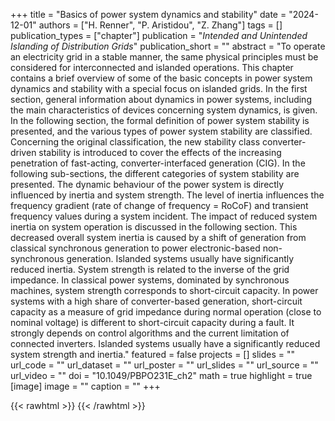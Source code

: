 +++
title = "Basics of power system dynamics and stability"
date = "2024-12-01"
authors = ["H. Renner", "P. Aristidou", "Z. Zhang"]
tags = []
publication_types = ["chapter"]
publication = "_Intended and Unintended Islanding of Distribution Grids_"
publication_short = ""
abstract = "To operate an electricity grid in a stable manner, the same physical principles must be considered for interconnected and islanded operations. This chapter contains a brief overview of some of the basic concepts in power system dynamics and stability with a special focus on islanded grids. In the first section, general information about dynamics in power systems, including the main characteristics of devices concerning system dynamics, is given. In the following section, the formal definition of power system stability is presented, and the various types of power system stability are classified. Concerning the original classification, the new stability class converter-driven stability is introduced to cover the effects of the increasing penetration of fast-acting, converter-interfaced generation (CIG). In the following sub-sections, the different categories of system stability are presented. The dynamic behaviour of the power system is directly influenced by inertia and system strength. The level of inertia influences the frequency gradient (rate of change of frequency = RoCoF) and transient frequency values during a system incident. The impact of reduced system inertia on system operation is discussed in the following section. This decreased overall system inertia is caused by a shift of generation from classical synchronous generation to power electronic-based non-synchronous generation. Islanded systems usually have significantly reduced inertia. System strength is related to the inverse of the grid impedance. In classical power systems, dominated by synchronous machines, system strength corresponds to short-circuit capacity. In power systems with a high share of converter-based generation, short-circuit capacity as a measure of grid impedance during normal operation (close to nominal voltage) is different to short-circuit capacity during a fault. It strongly depends on control algorithms and the current limitation of connected inverters. Islanded systems usually have a significantly reduced system strength and inertia."
featured = false
projects = []
slides = ""
url_code = ""
url_dataset = ""
url_poster = ""
url_slides = ""
url_source = ""
url_video = ""
doi = "10.1049/PBPO231E_ch2"
math = true
highlight = true
[image]
image = ""
caption = ""
+++

{{< rawhtml >}}
<a href="https://plu.mx/plum/a/?doi=10.1049/PBPO231E_ch2" class="plumx-details"></a>
{{< /rawhtml >}}

